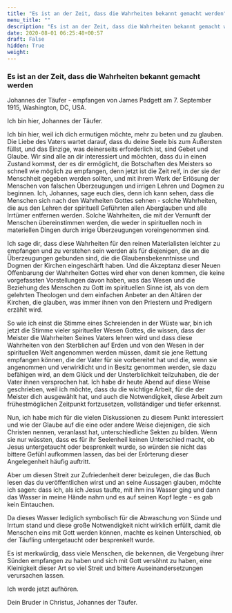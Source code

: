 ```yaml
---
title: "Es ist an der Zeit, dass die Wahrheiten bekannt gemacht werden"
menu_title: ""
description: "Es ist an der Zeit, dass die Wahrheiten bekannt gemacht werden"
date: 2020-08-01 06:25:48+00:57
draft: False
hidden: True
weight:
---
```

### Es ist an der Zeit, dass die Wahrheiten bekannt gemacht werden

Johannes der Täufer - empfangen von James Padgett am 7. September 1915, Washington, DC, USA.

Ich bin hier, Johannes der Täufer.

Ich bin hier, weil ich dich ermutigen möchte, mehr zu beten und zu glauben. Die Liebe des Vaters wartet darauf, dass du deine Seele bis zum Äußersten füllst, und das Einzige, was deinerseits erforderlich ist, sind Gebet und Glaube. Wir sind alle an dir interessiert und möchten, dass du in einen Zustand kommst, der es dir ermöglicht, die Botschaften des Meisters so schnell wie möglich zu empfangen, denn jetzt ist die Zeit reif, in der sie der Menschheit gegeben werden sollten, und mit ihrem Werk der Erlösung der Menschen von falschen Überzeugungen und irrigen Lehren und Dogmen zu beginnen. Ich, Johannes, sage euch dies, denn ich kann sehen, dass die Menschen sich nach den Wahrheiten Gottes sehnen - solche Wahrheiten, die aus den Lehren der spirituell Geführten allen Aberglauben und alle Irrtümer entfernen werden. Solche Wahrheiten, die mit der Vernunft der Menschen übereinstimmen werden, die weder in spirituellen noch in materiellen Dingen durch irrige Überzeugungen voreingenommen sind.

Ich sage dir, dass diese Wahrheiten für den reinen Materialisten leichter zu empfangen und zu verstehen sein werden als für diejenigen, die an die Überzeugungen gebunden sind, die die Glaubensbekenntnisse und Dogmen der Kirchen eingeschärft haben. Und die Akzeptanz dieser Neuen Offenbarung der Wahrheiten Gottes wird eher von denen kommen, die keine vorgefassten Vorstellungen davon haben, was das Wesen und die Beziehung des Menschen zu Gott im spirituellen Sinne ist, als von dem gelehrten Theologen und dem einfachen Anbeter an den Altären der Kirchen, die glauben, was immer ihnen von den Priestern und Predigern erzählt wird.

So wie ich einst die Stimme eines Schreienden in der Wüste war, bin ich jetzt die Stimme vieler spiritueller Wesen Gottes, die wissen, dass der Meister die Wahrheiten Seines Vaters lehren wird und dass diese Wahrheiten von den Sterblichen auf Erden und von den Wesen in der spirituellen Welt angenommen werden müssen, damit sie jene Rettung empfangen können, die der Vater für sie vorbereitet hat und die, wenn sie angenommen und verwirklicht und in Besitz genommen werden, sie dazu befähigen wird, an dem Glück und der Unsterblichkeit teilzuhaben, die der Vater ihnen versprochen hat. Ich habe dir heute Abend auf diese Weise geschrieben, weil ich möchte, dass du die wichtige Arbeit, für die der Meister dich ausgewählt hat, und auch die Notwendigkeit, diese Arbeit zum frühestmöglichen Zeitpunkt fortzusetzen, vollständiger und tiefer erkennst.

Nun, ich habe mich für die vielen Diskussionen zu diesem Punkt interessiert und wie der Glaube auf die eine oder andere Weise diejenigen, die sich Christen nennen, veranlasst hat, unterschiedliche Sekten zu bilden. Wenn sie nur wüssten, dass es für ihr Seelenheil keinen Unterschied macht, ob Jesus untergetaucht oder besprenkelt wurde, so würden sie nicht das bittere Gefühl aufkommen lassen, das bei der Erörterung dieser Angelegenheit häufig auftritt.

Aber um diesen Streit zur Zufriedenheit derer beizulegen, die das Buch lesen das du veröffentlichen wirst und an seine Aussagen glauben, möchte ich sagen: dass ich, als ich Jesus taufte, mit ihm ins Wasser ging und dann das Wasser in meine Hände nahm und es auf seinen Kopf legte - es gab kein Eintauchen.

Da dieses Wasser lediglich symbolisch für die Abwaschung von Sünde und Irrtum stand und diese große Notwendigkeit nicht wirklich erfüllt, damit die Menschen eins mit Gott werden können, machte es keinen Unterschied, ob der Täufling untergetaucht oder besprenkelt wurde.

Es ist merkwürdig, dass viele Menschen, die bekennen, die Vergebung ihrer Sünden empfangen zu haben und sich mit Gott versöhnt zu haben, eine Kleinigkeit dieser Art so viel Streit und bittere Auseinandersetzungen verursachen lassen.

Ich werde jetzt aufhören.

Dein Bruder in Christus, Johannes der Täufer.
